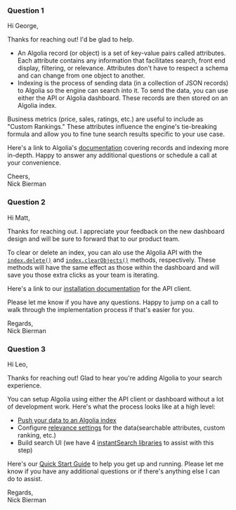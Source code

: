 ### Question 1

Hi George,

Thanks for reaching out! I'd be glad to help.

- An Algolia record (or object) is a set of key-value pairs called attributes. Each attribute contains any information that facilitates search, front end display, filtering, or relevance. Attributes don't have to respect a schema and can change from one object to another. 
- Indexing is the process of sending data (in a collection of JSON records) to Algolia so the engine can search into it. To send the data, you can use either the API or Algolia dashboard. These records are then stored on an Algolia index.

Business metrics (price, sales, ratings, etc.) are useful to include as "Custom Rankings." These attributes influence the engine's tie-breaking formula and allow you to fine tune search results specific to your use case.

Here's a link to Algolia's [documentation](https://www.algolia.com/doc/guides/sending-and-managing-data/prepare-your-data/) covering records and indexing more in-depth. Happy to answer any additional questions or schedule a call at your convenience.

Cheers,
<br/>
Nick Bierman

### Question 2

Hi Matt,

Thanks for reaching out. I appreciate your feedback on the new dashboard design and will be sure to forward that to our product team.

To clear or delete an index, you can alo use the Algolia API with the [`index.delete()`](https://www.algolia.com/doc/api-reference/api-methods/delete-index/) and [`index.clearObjects()`](https://www.algolia.com/doc/api-reference/api-methods/clear-objects/) methods, respectively. These methods will have the same effect as those within the dashboard and will save you those extra clicks as your team is iterating.

Here's a link to our [installation documentation](https://www.algolia.com/doc/api-client/getting-started/install/javascript/?client=javascript) for the API client.

Please let me know if you have any questions. Happy to jump on a call to walk through the implementation process if that's easier for you.

Regards,
<br/>
Nick Bierman

### Question 3

Hi Leo,

Thanks for reaching out! Glad to hear you're adding Algolia to your search experience.

You can setup Algolia using either the API client or dashboard without a lot of development work. Here's what the process looks like at a high level:
- [Push your data to an Algolia index](https://www.algolia.com/doc/guides/sending-and-managing-data/send-and-update-your-data/#overview)
- Configure [relevance settings](https://www.algolia.com/doc/guides/getting-started/how-algolia-works/in-depth/implementation-process/#configuring-relevance) for the data(searchable attributes, custom ranking, etc.)
- Build search UI (we have 4 [instantSearch libraries](https://community.algolia.com/#instantsearch) to assist with this step)

Here's our [Quick Start Guide](https://www.algolia.com/doc/guides/getting-started/quick-start/) to help you get up and running. Please let me know if you have any additional questions or if there's anything else I can do to assist.

Regards,
<br />
Nick Bierman



